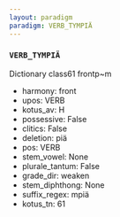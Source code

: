 ```yaml
---
layout: paradigm
paradigm: VERB_TYMPIÄ
---
```

### ` VERB_TYMPIÄ `

Dictionary class61 frontp~m
* harmony: front
* upos: VERB
* kotus_av: H
* possessive: False
* clitics: False
* deletion: piä
* pos: VERB
* stem_vowel: None
* plurale_tantum: False
* grade_dir: weaken
* stem_diphthong: None
* suffix_regex: mpiä
* kotus_tn: 61
